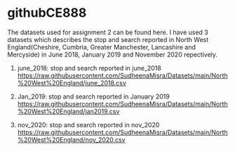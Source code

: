 # githubCE888

The datasets used for assignment 2 can be found here.
I have used 3 datasets which describes the stop and search reported in North West England(Cheshire, Cumbria, Greater Manchester, Lancashire and Mercyside) in June 2018, January 2019 and November 2020 repectively.

1. june_2018: stop and search reported in june_2018
https://raw.githubusercontent.com/SudheenaMisra/Datasets/main/North%20West%20England/june_2018.csv

2. Jan_2019: stop and search reported in January 2019
https://raw.githubusercontent.com/SudheenaMisra/Datasets/main/North%20West%20England/jan2019.csv

3. nov_2020: stop and search reported in nov_2020
https://raw.githubusercontent.com/SudheenaMisra/Datasets/main/North%20West%20England/nov_2020.csv
